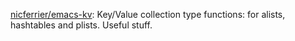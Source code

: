 

[nicferrier/emacs-kv](https://github.com/nicferrier/emacs-kv): Key/Value collection type functions: for alists, hashtables and plists. Useful stuff.





